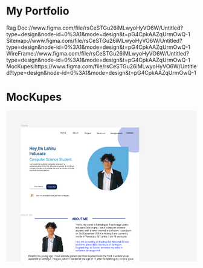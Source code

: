 <h1> My Portfolio </h1>
Rag Doc://www.figma.com/file/rsCeSTGu26iMLwyoHyVO6W/Untitled?type=design&node-id=0%3A1&mode=design&t=pG4CpkAAZqUrmOwQ-1<br>
Sitemap://www.figma.com/file/rsCeSTGu26iMLwyoHyVO6W/Untitled?type=design&node-id=0%3A1&mode=design&t=pG4CpkAAZqUrmOwQ-1<br>
WireFrame://www.figma.com/file/rsCeSTGu26iMLwyoHyVO6W/Untitled?type=design&node-id=0%3A1&mode=design&t=pG4CpkAAZqUrmOwQ-1<br>
MocKupes:https://www.figma.com/file/rsCeSTGu26iMLwyoHyVO6W/Untitled?type=design&node-id=0%3A1&mode=design&t=pG4CpkAAZqUrmOwQ-1<br>
<h1>MocKupes</h1>
<img src="img/hed.png" height="400px">
